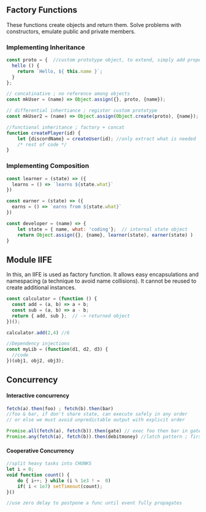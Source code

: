 ## Factory Functions

These functions create objects and return them. 
Solve problems with constructors, emulate public and private members.
### Implementing Inheritance

```js
const proto = {  //custom prototype object, to extend, simply add properties here
  hello () {
    return `Hello, ${ this.name }`;
  }
};

// concatinative ; no reference among objects
const mkUser = (name) => Object.assign({}, proto, {name}); 

// differential inhertiance ; register custom prototype
const mkUser2 = (name) => Object.assign(Object.create(proto), {name}); 

//functional inheritance ; factory + concat
function createPlayer(id) {
	let {discordName} = createUser(id); //only extract what is needed 
	/* rest of code */
}

```

### Implementing Composition

```js
const learner = (state) => ({ 
  learns = () => `learns ${state.what}`
})

const earner = (state) => ({ 
  earns = () => `earns from ${state.what}`
})

const developer = (name) => {
	let state = { name, what: 'coding'};  // internal state object
	return Object.assign({}, {name}, learner(state), earner(state) )
}
```


## Module IIFE

In this, an IIFE is used as factory function. It allows easy encapsulations and namespacing (a technique to avoid name collisions). It cannot be reused to create additional instances.

```js
const calculator = (function () {
  const add = (a, b) => a + b;
  const sub = (a, b) => a - b;
  return { add, sub };  // -> returned object
})();

calculator.add(2,4) //6

//Dependency injections
const myLib = (function(d1, d2, d3) {
  //code
})(obj1, obj2, obj3);
```

## Concurrency
#### Interactive concurrency

```jsx
fetch(a).then(foo) ; fetch(b).then(bar)
//foo & bar, if don't share state, can execute safely in any order
// or else we must avoid unpredictable output with explicit order

Promise.all(fetch(a), fetch(b)).then(gate) // exec foo then bar in gate
Promise.any(fetch(a), fetch(b)).then(debitmoney) //latch pattern ; first wins
```

#### Cooperative Concurrency

```jsx
//split heavy tasks into CHUNKS 
let i = 0;
void function count() {
	do { i++; } while (i % 1e3 ! =  0)
	if( i < 1e7) setTimeout(count);
}()

//use zero delay to postpone a func until event fully propagates
```

